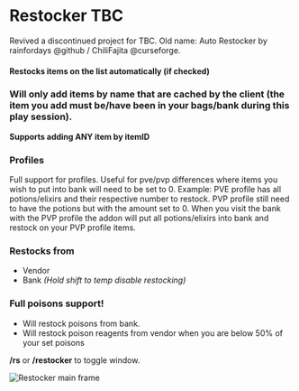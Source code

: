 # Restocker TBC 

Revived a discontinued project for TBC. Old name: Auto Restocker by 
rainfordays @github / ChiliFajita @curseforge.

#### Restocks items on the list automatically (if checked)
### Will only add items by name that are cached by the client (the item you add must be/have been in your bags/bank during this play session).  
**Supports adding ANY item by itemID**

### Profiles
Full support for profiles.
Useful for pve/pvp differences where items you wish to put into bank will need to be set to 0.
Example: PVE profile has all potions/elixirs and their respective number to restock. PVP profile still need to have the potions but with the amount set to 0. When you visit the bank with the PVP profile the addon will put all potions/elixirs into bank and restock on your PVP profile items.

 

### Restocks from
- Vendor
- Bank *(Hold shift to temp disable restocking)*

 

### Full poisons support!
- Will restock poisons from bank.
- Will restock poison reagents from vendor when you are below 50% of your set poisons



**/rs** or **/restocker** to toggle window.

 
![Restocker main frame](https://i.ibb.co/xG8zSN1/restocker.png)

